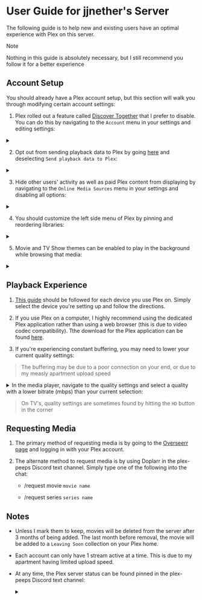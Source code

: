 # User Guide for jjnether's Server

The following guide is to help new and existing users have an optimal experience with Plex on this server.

  > [!NOTE]
  > Nothing in this guide is absolutely necessary, but I still recommend you follow it for a better experience

## Account Setup

You should already have a Plex account setup, but this section will walk you through modifying certain account settings:

1. Plex rolled out a feature called [Discover Together](https://forums.plex.tv/t/discover-together-public-release/857227) that I prefer to disable. You can do this by navigating to the `Account` menu in your settings and editing settings:

  <details>
    <summary></summary>
    
    ![discover](pictures/discover.gif)
   </details>

2. Opt out from sending playback data to Plex by going [here](https://www.plex.tv/about/privacy-legal/privacy-preferences/#opd) and deselecting
  `Send playback data to Plex`:

  <details>
    <summary></summary>
    
    ![playback](pictures/playback_data.png)
  </details>

3. Hide other users' activity as well as paid Plex content from displaying by navigating to the `Online Media Sources` menu in your settings and disabling all options:

  <details>
    <summary></summary>

    ![disable](pictures/disable.gif)
  </details>

4. You should customize the left side menu of Plex by pinning and reordering libraries:

  <details>
    <summary></summary>

    ![pins](pictures/pins.gif)
</details>

5. Movie and TV Show themes can be enabled to play in the background while browsing that media:

  <details>
    <summary></summary>

    ![themes](pictures/themes.gif)
  </details>

## Playback Experience

1. [This guide](https://mediaclients.wiki/Plex) should be followed for each device you use Plex on. Simply select the device you're setting up and follow the directions.

2. If you use Plex on a computer, I highly recommend using the dedicated Plex application rather than using a web browser (this is due to video codec compatibility).
  Tthe download for the Plex application can be found [here](https://www.plex.tv/media-server-downloads/?cat=plex+desktop&plat=windows#plex-app).

3. If you're experiencing constant buffering, you may need to lower your current quality settings:

  > The buffering may be due to a poor connection on your end, or due to my measly apartment upload speed

  <details>
    <summary>In the media player, navigate to the quality settings and select a quality with a lower bitrate (mbps) than your current selection:</summary>

  ![bitrate](pictures/bitrate.gif)
  </details>

  > On TV's, quality settings are sometimes found by hitting the `HD` button in the corner

## Requesting Media

1. The primary method of requesting media is by going to the [Overseerr page](https://overseerr.jjnether.com/) and logging in with your Plex account.

2. The alternate method to request media is by using Doplarr in the plex-peeps Discord text channel. Simply type one of the following into the chat:

    - /request movie `movie name`

    - /request series `series name`
 
## Notes

- Unless I mark them to keep, movies will be deleted from the server after 3 months of being added. The last month before removal, the movie will be added to a `Leaving Soon` collection on your Plex home.

- Each account can only have 1 stream active at a time. This is due to my apartment having limited upload speed.

- At any time, the Plex server status can be found pinned in the plex-peeps Discord text channel:

  <details>
    <summary></summary>

    ![status](pictures/status.png)
  </details>
